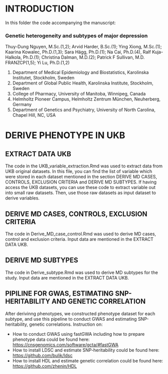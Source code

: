 # INTRODUCTION
In this folder the code accompanying the manuscript:

### Genetic heterogeneity and subtypes of major depression

Thuy-Dung Nguyen, M.Sc.(1,2); Arvid Harder, B.Sc.(1); Ying Xiong, M.Sc.(1); Kaarina Kowalec, Ph.D.(1,3); Sara Hägg, Ph.D.(1); Na Cai, Ph.D.(4), Ralf Kuja-Halkola, Ph.D.(1); Christina Dalman, M.D.(2); Patrick F Sullivan, M.D. FRANZCP(1,5); Yi Lu, Ph.D.(1,2)
1.	Department of Medical Epidemiology and Biostatistics, Karolinska Institutet, Stockholm, Sweden
2.	Department of Global Public Health, Karolinska Institute, Stockholm, Sweden
3.	College of Pharmacy, University of Manitoba, Winnipeg, Canada
4.	Helmholtz Pioneer Campus, Helmholtz Zentrum München, Neuherberg, Germany
5.	Department of Genetics and Psychiatry, University of North Carolina, Chapel Hill, NC, USA

# DERIVE PHENOTYPE IN UKB
## EXTRACT DATA UKB
The code in the UKB_variable_extraction.Rmd was used to extract data from UKB original datasets.
In this file, you can find the list of variable which were stored in each dataset mentioned in the section DERIVE MD CASES, CONTROLS, EXCLUSION CRITERIA and DERIVE MD SUBTYPES.
If having access the UKB datasets, you can use these code to extract variable out into small raw datasets. Then, use those raw datasets as input dataset to derive variables.

## DERIVE MD CASES, CONTROLS, EXCLUSION CRITERIA
The code in Derive_MD_case_control.Rmd was used to derive MD cases, control and exclusion criteria. 
Input data are mentioned in the EXTRACT DATA UKB.

## DERIVE MD SUBTYPES
The code in Derive_subtype.Rmd was used to derive MD subtypes for the study.
Input data are mentioned in the EXTRACT DATA UKB.

## PIPILINE FOR GWAS, ESTIMATING SNP-HERITABILITY AND GENETIC CORRELATION
After derivinng phenotypes, we constructed phenotype dataset for each subtype, and use this pipeline to conduct GWAS and estimating SNP-heritability, genetic correlations.
Instruction on:
- How to conduct GWAS using fastGWA including how to prepare phenotype data could be found here: https://cnsgenomics.com/software/gcta/#fastGWA
- How to install LDSC and estimate SNP-heritability could be found here: https://github.com/bulik/ldsc
- How to install HDL and estimate genetic correlation could be found here: https://github.com/zhenin/HDL
